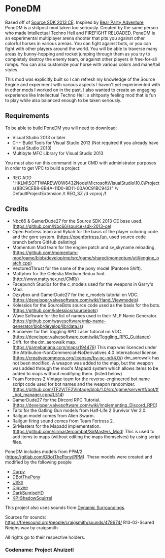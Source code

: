# PoneDM
Based off of [Source SDK 2013 CE](https://github.com/Nbc66/source-sdk-2013-ce).
Inspired by [Bear Party Adventure](https://store.steampowered.com/app/1274450/Bear_Party_Adventure/), PoneDM is a shitpost mod taken too seriously. 
Created by the same person who made Intellectual Techno Hell and FIREFIGHT RELOADED, PoneDM is an experimental multiplayer arena shooter that pits you against other colorful horses in various arenas. 
You can fight against bots, or you can fight with other players around the world. 
You will be able to traverse many areas by bunny-hopping and rocket jumping through them as you try to completely destroy the enemy team, or against other players in free-for-all romps. 
You can also customize your horse with various colors and mane/tail styles. 

This mod was explicitly built so I can refresh my knowledge of the Source Engine and experiment with various aspects I haven't yet experimented with in other mods I worked on in the past. 
I also wanted to create an engaging experience like Intellectual Techno Hell: a shitposty feeling mod that is fun to play while also balanced enough to be taken seriously.

## Requirements 
To be able to build PoneDM you will need to download:
* Visual Studio 2013 or later
* C++ Build Tools for Visual Studio 2013 (Not required if you already have Visual Studio 2013)
* Multibyte MFC Library for Visual Studio 2013

You must also run this command in your CMD with administrator purposes in order to get VPC to build a project:
* REG ADD "HKLM\SOFTWARE\WOW6432Node\Microsoft\VisualStudio\10.0\Projects\{8BC9CEB8-8B4A-11D0-8D11-00A0C91BC942}" /v DefaultProjectExtension /t REG_SZ /d vcproj /f

## Credits
* Nbc66 & GamerDude27 for the Source SDK 2013 CE base used. (https://github.com/Nbc66/source-sdk-2013-ce)
* Open Fortress team and Rykah for the basis of the player coloring code and the gore system. (https://openfortress.fun, used source code branch before GitHub delisting)
* Momentum Mod team for the engine patch and sv_skyname reloading. (https://github.com/momentum-mod/game/blob/develop/mp/src/game/shared/momentum/util/engine_patch.cpp)
* VectoredThrust for the name of the pony model (Pantone Shift).
* Mattyhex for the Celestia Medium Redux font. (http://www.mattyhex.net/CMR/)
* Facepunch Studios for the c_models used for the weapons in Garry's Mod.
* Ozxybox and GamerDude27 for the c_models tutorial on VDC. (https://developer.valvesoftware.com/wiki/Hand_Viewmodels)
* Kolessios for the SourceBots source code used as the basis for the bots. (https://github.com/kolessios/sourcebots)
* Wave Software for the list of names used in their MLP Name Generator. (https://github.com/wavesoftware/mlp-name-generator/blob/develop/lib/data.js)
* Aionaever for the Toggling RPG Laser tutorial on VDC. (https://developer.valvesoftware.com/wiki/Toggling_RPG_Guidance)
* Drift. for the dm_aerowalk map. (https://gamebanana.com/maps/194479) 
This map was licenced under the Attribution-NonCommercial-NoDerivatives 4.0 International license. (https://creativecommons.org/licenses/by-nc-nd/4.0/) 
dm_aerowalk has not been modified. A weapon was added to the map, but the weapon was added through the mod's Mapadd system which allows items to be added to maps without modifying them. (listed below)
* Team Fortress 2 Vintage team for the reverse-engineered bot name script code used for bot names and the weapon randomizer. (https://github.com/TF2V/TF2Vintage/blob/1.0/src/game/server/tf/bot/tf_bot_manager.cpp#L514)
* GamerDude27 for the Dircord RPC Tutorial. (https://developer.valvesoftware.com/wiki/Implementing_Discord_RPC)
* Taito for the Gatling Gun models from Half-Life 2 Survivor Ver 2.0.
* Railgun model comes from Alien Swarm.
* Railgun firing sound comes from Team Fortress 2.
* SirMasters for the Mapadd implementation. (https://github.com/sirmastercombat/SirMasters_Mod) This is used to add items to maps (without editing the maps themselves) by using script files.

PoneDM includes models from PPM/2 (https://gitlab.com/DBotThePony/PPM). These models were created and modified by the following people
* [Durpy](https://steamcommunity.com/id/xDeRpYx/)
* [DBotThePony](https://steamcommunity.com/id/DBotThePony)
* [Unkn](https://steamcommunity.com/id/12263)
* [Digivee](https://www.deviantart.com/digivee)
* [DarkSunriseHD](https://steamcommunity.com/id/InfinityNetworksDarkSunrise/)
* [KP-ShadowSquirrel](https://www.deviantart.com/kp-shadowsquirrel)

This project also uses sounds from [Dynamic Surroundings](https://github.com/OreCruncher/DynamicSurroundings/blob/master/CREDITS.md#sounds).

Sources for sounds:
https://freesound.org/people/craigsmith/sounds/479674/ R13-02-Scared Neighs.wav by craigsmith

All rights go to their respective holders.

### Codename: Project Ahuizotl